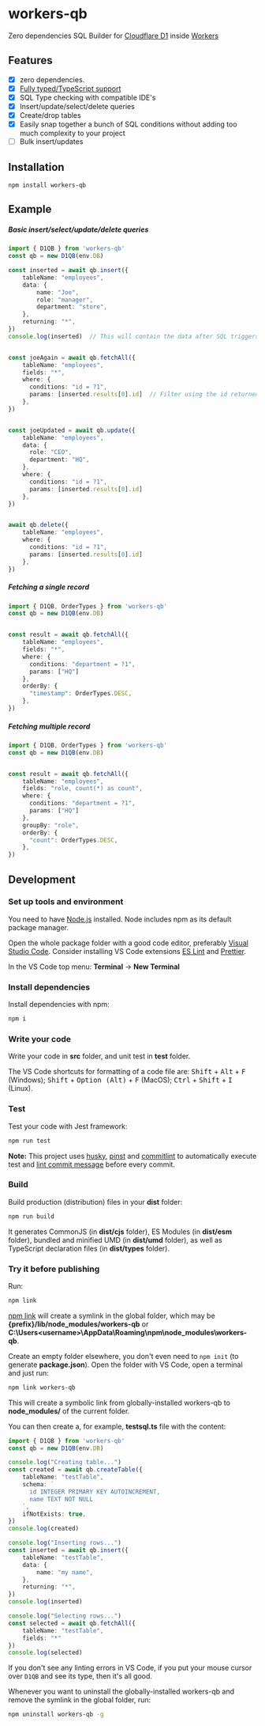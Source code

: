 # workers-qb

Zero dependencies SQL Builder for [Cloudflare D1](https://blog.cloudflare.com/introducing-d1/) inside 
[Workers](https://developers.cloudflare.com/workers/)

## Features
- [x] zero dependencies.
- [x] [Fully typed/TypeScript support](#typescript)
- [x] SQL Type checking with compatible IDE's
- [x] Insert/update/select/delete queries
- [x] Create/drop tables
- [x] Easily snap together a bunch of SQL conditions without adding too much complexity to your project
- [ ] Bulk insert/updates

## Installation

```
npm install workers-qb
```

## Example
##### Basic insert/select/update/delete queries
```ts
import { D1QB } from 'workers-qb'
const qb = new D1QB(env.DB)

const inserted = await qb.insert({
    tableName: "employees",
    data: {
        name: "Joe",
        role: "manager",
        department: "store",
    },
    returning: "*",
})
console.log(inserted)  // This will contain the data after SQL triggers and primary keys that are automated


const joeAgain = await qb.fetchAll({
    tableName: "employees",
    fields: "*",
    where: {
      conditions: "id = ?1",
      params: [inserted.results[0].id]  // Filter using the id returned above
    },
})


const joeUpdated = await qb.update({
    tableName: "employees",
    data: {
      role: "CEO",
      department: "HQ",
    },
    where: {
      conditions: "id = ?1",
      params: [inserted.results[0].id]
    },
})


await qb.delete({
    tableName: "employees",
    where: {
      conditions: "id = ?1",
      params: [inserted.results[0].id]
    },
})
```

##### Fetching a single record 
```ts
import { D1QB, OrderTypes } from 'workers-qb'
const qb = new D1QB(env.DB)


const result = await qb.fetchAll({
    tableName: "employees",
    fields: "*",
    where: {
      conditions: "department = ?1",
      params: ["HQ"]
    },
    orderBy: {
      "timestamp": OrderTypes.DESC,
    },
})
```

##### Fetching multiple record 
```ts
import { D1QB, OrderTypes } from 'workers-qb'
const qb = new D1QB(env.DB)


const result = await qb.fetchAll({
    tableName: "employees",
    fields: "role, count(*) as count",
    where: {
      conditions: "department = ?1",
      params: ["HQ"]
    },
    groupBy: "role",
    orderBy: {
      "count": OrderTypes.DESC,
    },
})
```


## Development

### Set up tools and environment

You need to have [Node.js](https://nodejs.org/en/download/) installed. Node includes npm as its default package manager.

Open the whole package folder with a good code editor, preferably [Visual Studio Code](https://code.visualstudio.com/download). Consider installing VS Code extensions [ES Lint](https://marketplace.visualstudio.com/items?itemName=dbaeumer.vscode-eslint) and [Prettier](https://marketplace.visualstudio.com/items?itemName=esbenp.prettier-vscode).

In the VS Code top menu: **Terminal** -> **New Terminal**

### Install dependencies

Install dependencies with npm:

```bash
npm i
```

### Write your code

Write your code in **src** folder, and unit test in **test** folder.

The VS Code shortcuts for formatting of a code file are: <kbd>Shift</kbd> + <kbd>Alt</kbd> + <kbd>F</kbd> (Windows); <kbd>Shift</kbd> + <kbd>Option (Alt)</kbd> + <kbd>F</kbd> (MacOS); <kbd>Ctrl</kbd> + <kbd>Shift</kbd> + <kbd>I</kbd> (Linux).

### Test

Test your code with Jest framework:

```bash
npm run test
```

**Note:** This project uses [husky](https://typicode.github.io/husky/), [pinst](https://github.com/typicode/pinst) and [commitlint](https://commitlint.js.org/) to automatically execute test and [lint commit message](https://www.conventionalcommits.org/) before every commit.

### Build

Build production (distribution) files in your **dist** folder:

```bash
npm run build
```

It generates CommonJS (in **dist/cjs** folder), ES Modules (in **dist/esm** folder), bundled and minified UMD (in **dist/umd** folder), as well as TypeScript declaration files (in **dist/types** folder).

### Try it before publishing

Run:

```bash
npm link
```

[npm link](https://docs.npmjs.com/cli/v6/commands/npm-link) will create a symlink in the global folder, which may be **{prefix}/lib/node_modules/workers-qb** or **C:\Users\<username>\AppData\Roaming\npm\node_modules\workers-qb**.

Create an empty folder elsewhere, you don't even need to `npm init` (to generate **package.json**). Open the folder with VS Code, open a terminal and just run:

```bash
npm link workers-qb
```

This will create a symbolic link from globally-installed workers-qb to **node_modules/** of the current folder.

You can then create a, for example, **testsql.ts** file with the content:

```ts
import { D1QB } from 'workers-qb'
const qb = new D1QB(env.DB)

console.log("Creating table...")
const created = await qb.createTable({
    tableName: "testTable",
    schema: `
      id INTEGER PRIMARY KEY AUTOINCREMENT,
      name TEXT NOT NULL
    `,
    ifNotExists: true,
})
console.log(created)

console.log("Inserting rows...")
const inserted = await qb.insert({
    tableName: "testTable",
    data: {
        name: "my name",
    },
    returning: "*",
})
console.log(inserted)

console.log("Selecting rows...")
const selected = await qb.fetchAll({
    tableName: "testTable",
    fields: "*"
})
console.log(selected)
```

If you don't see any linting errors in VS Code, if you put your mouse cursor over `D1QB` and see its type, then it's all good.

Whenever you want to uninstall the globally-installed workers-qb and remove the symlink in the global folder, run:

```bash
npm uninstall workers-qb -g
```
